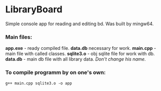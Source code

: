 # LibraryBoard
Simple console app for reading and editing bd.
Was built by mingw64.

### Main files:
**app.exe** - ready compiled file. **data.db** necessary for work.
**main.cpp** - main file with called classes.
**sqlite3.o** - obj sqlite file for work with db.
**data.db** - main db file with all library data. _Don't change his name._

### To compile programm by on one's own:
`g++ main.cpp sqlite3.o -o app`
